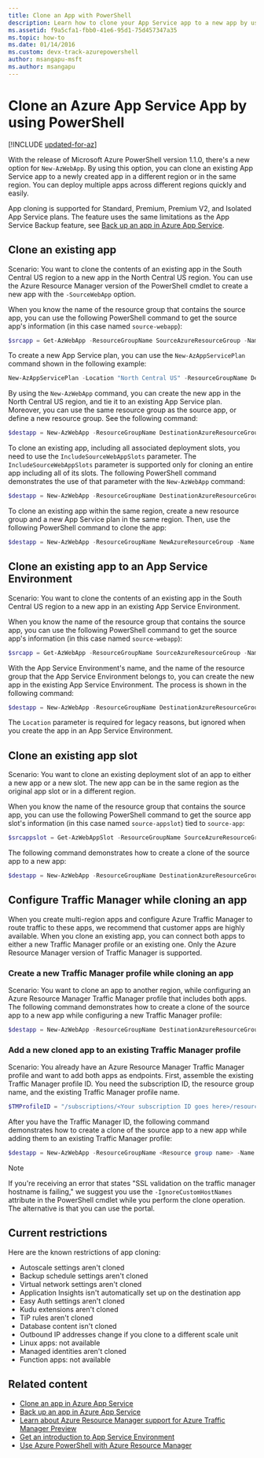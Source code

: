 ```yaml
---
title: Clone an App with PowerShell
description: Learn how to clone your App Service app to a new app by using PowerShell. Learn about various cloning scenarios, including Traffic Manager integration.
ms.assetid: f9a5cfa1-fbb0-41e6-95d1-75d457347a35
ms.topic: how-to
ms.date: 01/14/2016
ms.custom: devx-track-azurepowershell
author: msangapu-msft
ms.author: msangapu
---
```

# Clone an Azure App Service App by using PowerShell

[!INCLUDE [updated-for-az](~/reusable-content/ce-skilling/azure/includes/updated-for-az.md)]

With the release of Microsoft Azure PowerShell version 1.1.0, there's a new option for `New-AzWebApp`. By using this option, you can clone an existing App Service app to a newly created app in a different region or in the same region. You can deploy multiple apps across different regions quickly and easily.

App cloning is supported for Standard, Premium, Premium V2, and Isolated App Service plans. The feature uses the same limitations as the App Service Backup feature, see [Back up an app in Azure App Service](manage-backup.md).

## Clone an existing app

Scenario: You want to clone the contents of an existing app in the South Central US region to a new app in the North Central US region. You can use the Azure Resource Manager version of the PowerShell cmdlet to create a new app with the `-SourceWebApp` option.

When you know the name of the resource group that contains the source app, you can use the following PowerShell command to get the source app's information (in this case named `source-webapp`):

```powershell
$srcapp = Get-AzWebApp -ResourceGroupName SourceAzureResourceGroup -Name source-webapp
```

To create a new App Service plan, you can use the `New-AzAppServicePlan` command shown in the following example:

```powershell
New-AzAppServicePlan -Location "North Central US" -ResourceGroupName DestinationAzureResourceGroup -Name DestinationAppServicePlan -Tier Standard
```

By using the `New-AzWebApp` command, you can create the new app in the North Central US region, and tie it to an existing App Service plan. Moreover, you can use the same resource group as the source app, or define a new resource group. See the following command:

```powershell
$destapp = New-AzWebApp -ResourceGroupName DestinationAzureResourceGroup -Name dest-webapp -Location "North Central US" -AppServicePlan DestinationAppServicePlan -SourceWebApp $srcapp
```

To clone an existing app, including all associated deployment slots, you need to use the `IncludeSourceWebAppSlots` parameter. The `IncludeSourceWebAppSlots` parameter is supported only for cloning an entire app including all of its slots. The following PowerShell command demonstrates the use of that parameter with the `New-AzWebApp` command:

```powershell
$destapp = New-AzWebApp -ResourceGroupName DestinationAzureResourceGroup -Name dest-webapp -Location "North Central US" -AppServicePlan DestinationAppServicePlan -SourceWebApp $srcapp -IncludeSourceWebAppSlots
```

To clone an existing app within the same region, create a new resource group and a new App Service plan in the same region. Then, use the following PowerShell command to clone the app:

```powershell
$destapp = New-AzWebApp -ResourceGroupName NewAzureResourceGroup -Name dest-webapp -Location "South Central US" -AppServicePlan NewAppServicePlan -SourceWebApp $srcapp
```

## Clone an existing app to an App Service Environment

Scenario: You want to clone the contents of an existing app in the South Central US region to a new app in an existing App Service Environment.

When you know the name of the resource group that contains the source app, you can use the following PowerShell command to get the source app's information (in this case named `source-webapp`):

```powershell
$srcapp = Get-AzWebApp -ResourceGroupName SourceAzureResourceGroup -Name source-webapp
```

With the App Service Environment's name, and the name of the resource group that the App Service Environment belongs to, you can create the new app in the existing App Service Environment. The process is shown in the following command:

```powershell
$destapp = New-AzWebApp -ResourceGroupName DestinationAzureResourceGroup -Name dest-webapp -Location "North Central US" -AppServicePlan DestinationAppServicePlan -ASEName DestinationASE -ASEResourceGroupName DestinationASEResourceGroupName -SourceWebApp $srcapp
```

The `Location` parameter is required for legacy reasons, but ignored when you create the app in an App Service Environment.

## Clone an existing app slot

Scenario: You want to clone an existing deployment slot of an app to either a new app or a new slot. The new app can be in the same region as the original app slot or in a different region.

When you know the name of the resource group that contains the source app, you can use the following PowerShell command to get the source app slot's information (in this case named `source-appslot`) tied to `source-app`:

```powershell
$srcappslot = Get-AzWebAppSlot -ResourceGroupName SourceAzureResourceGroup -Name source-app -Slot source-appslot
```

The following command demonstrates how to create a clone of the source app to a new app:

```powershell
$destapp = New-AzWebApp -ResourceGroupName DestinationAzureResourceGroup -Name dest-app -Location "North Central US" -AppServicePlan DestinationAppServicePlan -SourceWebApp $srcappslot
```

## Configure Traffic Manager while cloning an app

When you create multi-region apps and configure Azure Traffic Manager to route traffic to these apps, we recommend that customer apps are highly available. When you clone an existing app, you can connect both apps to either a new Traffic Manager profile or an existing one. Only the Azure Resource Manager version of Traffic Manager is supported.

### Create a new Traffic Manager profile while cloning an app

Scenario: You want to clone an app to another region, while configuring an Azure Resource Manager Traffic Manager profile that includes both apps. The following command demonstrates how to create a clone of the source app to a new app while configuring a new Traffic Manager profile:

```powershell
$destapp = New-AzWebApp -ResourceGroupName DestinationAzureResourceGroup -Name dest-webapp -Location "South Central US" -AppServicePlan DestinationAppServicePlan -SourceWebApp $srcapp -TrafficManagerProfileName newTrafficManagerProfile
```

### Add a new cloned app to an existing Traffic Manager profile

Scenario: You already have an Azure Resource Manager Traffic Manager profile and want to add both apps as endpoints. First, assemble the existing Traffic Manager profile ID. You need the subscription ID, the resource group name, and the existing Traffic Manager profile name.

```powershell
$TMProfileID = "/subscriptions/<Your subscription ID goes here>/resourceGroups/<Your resource group name goes here>/providers/Microsoft.TrafficManagerProfiles/ExistingTrafficManagerProfileName"
```

After you have the Traffic Manager ID, the following command demonstrates how to create a clone of the source app to a new app while adding them to an existing Traffic Manager profile:

```powershell
$destapp = New-AzWebApp -ResourceGroupName <Resource group name> -Name dest-webapp -Location "South Central US" -AppServicePlan DestinationAppServicePlan -SourceWebApp $srcapp -TrafficManagerProfileId $TMProfileID
```
> [!NOTE]
> If you're receiving an error that states "SSL validation on the traffic manager hostname is failing," we suggest you use the `-IgnoreCustomHostNames` attribute in the PowerShell cmdlet while you perform the clone operation. The alternative is that you can use the portal.

## Current restrictions

Here are the known restrictions of app cloning:

* Autoscale settings aren't cloned
* Backup schedule settings aren't cloned
* Virtual network settings aren't cloned
* Application Insights isn't automatically set up on the destination app
* Easy Auth settings aren't cloned
* Kudu extensions aren't cloned
* TiP rules aren't cloned
* Database content isn't cloned
* Outbound IP addresses change if you clone to a different scale unit
* Linux apps: not available
* Managed identities aren't cloned
* Function apps: not available

## Related content

* [Clone an app in Azure App Service](app-service-web-app-cloning.md)
* [Back up an app in Azure App Service](manage-backup.md)
* [Learn about Azure Resource Manager support for Azure Traffic Manager Preview](../traffic-manager/traffic-manager-powershell-arm.md)
* [Get an introduction to App Service Environment](environment/intro.md)
* [Use Azure PowerShell with Azure Resource Manager](../azure-resource-manager/management/manage-resources-powershell.md)
